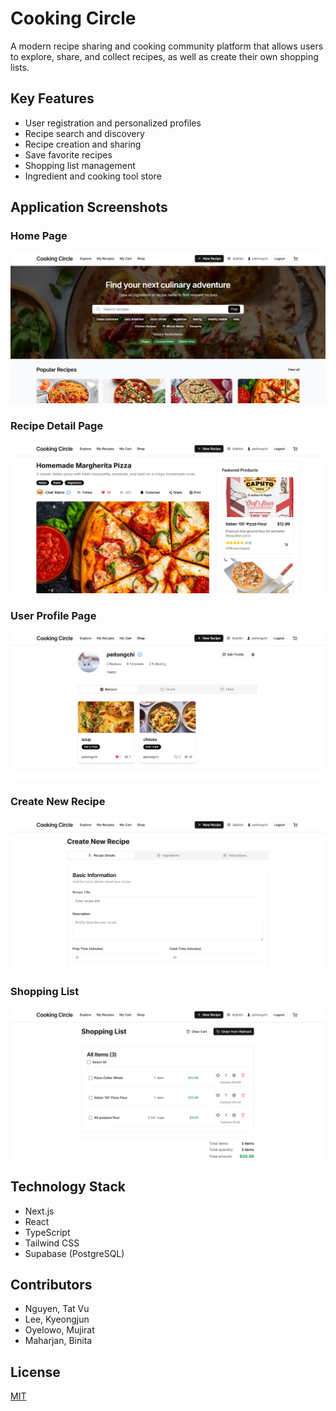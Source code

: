 # Cooking Circle

A modern recipe sharing and cooking community platform that allows users to explore, share, and collect recipes, as well as create their own shopping lists.

## Key Features

- User registration and personalized profiles
- Recipe search and discovery
- Recipe creation and sharing
- Save favorite recipes
- Shopping list management
- Ingredient and cooking tool store

## Application Screenshots

### Home Page
![Home Page](./assets/螢幕擷取畫面%202025-04-08%20002918.png)

### Recipe Detail Page
![Recipe Detail Page](./assets/螢幕擷取畫面%202025-04-08%20002932.png)

### User Profile Page
![User Profile Page](./assets/螢幕擷取畫面%202025-04-08%20002947.png)

### Create New Recipe
![Create New Recipe](./assets/螢幕擷取畫面%202025-04-08%20003007.png)

### Shopping List
![Shopping List](./assets/螢幕擷取畫面%202025-04-08%20003032.png)

## Technology Stack

- Next.js
- React
- TypeScript
- Tailwind CSS
- Supabase (PostgreSQL)

## Contributors

- Nguyen, Tat Vu
- Lee, Kyeongjun
- Oyelowo, Mujirat
- Maharjan, Binita

## License

[MIT](LICENSE) 